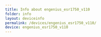 ```yaml
---
title: Info about engenius_esr1750_v110
folder: info
layout: deviceinfo
permalink: /devices/engenius_esr1750_v110/
device: engenius_esr1750_v110
---
```

